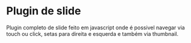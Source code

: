 # Plugin de slide

Plugin completo de slide feito em javascript onde é possivel navegar via touch ou click, setas para direita e esquerda e também via thumbnail.

